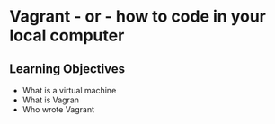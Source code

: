 # Vagrant - or - how to code in your local computer
## Learning Objectives

* What is a virtual machine 
* What is Vagran 
* Who wrote Vagrant

